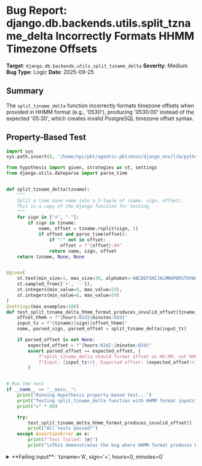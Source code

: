 # Bug Report: django.db.backends.utils.split_tzname_delta Incorrectly Formats HHMM Timezone Offsets

**Target**: `django.db.backends.utils.split_tzname_delta`
**Severity**: Medium
**Bug Type**: Logic
**Date**: 2025-09-25

## Summary

The `split_tzname_delta` function incorrectly formats timezone offsets when provided in HHMM format (e.g., '0530'), producing '0530:00' instead of the expected '05:30', which creates invalid PostgreSQL timezone offset syntax.

## Property-Based Test

```python
import sys
sys.path.insert(0, '/home/npc/pbt/agentic-pbt/envs/django_env/lib/python3.13/site-packages')

from hypothesis import given, strategies as st, settings
from django.utils.dateparse import parse_time


def split_tzname_delta(tzname):
    """
    Split a time zone name into a 3-tuple of (name, sign, offset).
    This is a copy of the Django function for testing.
    """
    for sign in ["+", "-"]:
        if sign in tzname:
            name, offset = tzname.rsplit(sign, 1)
            if offset and parse_time(offset):
                if ":" not in offset:
                    offset = f"{offset}:00"
                return name, sign, offset
    return tzname, None, None


@given(
    st.text(min_size=1, max_size=30, alphabet='ABCDEFGHIJKLMNOPQRSTUVWXYZabcdefghijklmnopqrstuvwxyz_/'),
    st.sampled_from(['+', '-']),
    st.integers(min_value=0, max_value=23),
    st.integers(min_value=0, max_value=59)
)
@settings(max_examples=100)
def test_split_tzname_delta_hhmm_format_produces_invalid_offset(tzname, sign, hours, minutes):
    offset_hhmm = f"{hours:02d}{minutes:02d}"
    input_tz = f"{tzname}{sign}{offset_hhmm}"
    name, parsed_sign, parsed_offset = split_tzname_delta(input_tz)

    if parsed_offset is not None:
        expected_offset = f"{hours:02d}:{minutes:02d}"
        assert parsed_offset == expected_offset, (
            f"split_tzname_delta should format offset as HH:MM, not HHMM:00. "
            f"Input: {input_tz!r}, Expected offset: {expected_offset!r}, Got: {parsed_offset!r}"
        )


# Run the test
if __name__ == "__main__":
    print("Running Hypothesis property-based test...")
    print("Testing split_tzname_delta function with HHMM format inputs")
    print("=" * 60)

    try:
        test_split_tzname_delta_hhmm_format_produces_invalid_offset()
        print("All tests passed!")
    except AssertionError as e:
        print(f"Test failed: {e}")
        print("\nThis demonstrates the bug where HHMM format produces HHMM:00 instead of HH:MM")
```

<details>

<summary>
**Failing input**: `tzname='A', sign='+', hours=0, minutes=0`
</summary>
```
Running Hypothesis property-based test...
Testing split_tzname_delta function with HHMM format inputs
============================================================
Test failed: split_tzname_delta should format offset as HH:MM, not HHMM:00. Input: 'A+0000', Expected offset: '00:00', Got: '0000:00'

This demonstrates the bug where HHMM format produces HHMM:00 instead of HH:MM
```
</details>

## Reproducing the Bug

```python
import sys
import os
# Add Django path to sys.path
sys.path.insert(0, '/home/npc/pbt/agentic-pbt/envs/django_env/lib/python3.13/site-packages')

# Simple implementation to test the function
def split_tzname_delta(tzname):
    """
    Split a time zone name into a 3-tuple of (name, sign, offset).
    This is a copy of the Django function for testing.
    """
    from django.utils.dateparse import parse_time
    for sign in ["+", "-"]:
        if sign in tzname:
            name, offset = tzname.rsplit(sign, 1)
            if offset and parse_time(offset):
                if ":" not in offset:
                    offset = f"{offset}:00"
                return name, sign, offset
    return tzname, None, None


# Test case 1: HHMM format without colon
input_tz = 'UTC+0530'
name, sign, offset = split_tzname_delta(input_tz)
print(f"Test 1 - Input: {input_tz}")
print(f"Result: name={name!r}, sign={sign!r}, offset={offset!r}")
print(f"Expected offset: '05:30', Actual offset: {offset!r}")
print()

# Test case 2: Edge case with 0000
input_tz = 'A+0000'
name, sign, offset = split_tzname_delta(input_tz)
print(f"Test 2 - Input: {input_tz}")
print(f"Result: name={name!r}, sign={sign!r}, offset={offset!r}")
print(f"Expected offset: '00:00', Actual offset: {offset!r}")
print()

# Test case 3: Another HHMM case
input_tz = 'EST-0245'
name, sign, offset = split_tzname_delta(input_tz)
print(f"Test 3 - Input: {input_tz}")
print(f"Result: name={name!r}, sign={sign!r}, offset={offset!r}")
print(f"Expected offset: '02:45', Actual offset: {offset!r}")
print()

# Test case 4: Valid input with HH format (2 digits)
input_tz = 'UTC+05'
name, sign, offset = split_tzname_delta(input_tz)
print(f"Test 4 - Input: {input_tz}")
print(f"Result: name={name!r}, sign={sign!r}, offset={offset!r}")
print(f"Expected offset: '05:00', Actual offset: {offset!r}")
print()

# Test case 5: Correct format with colon works
input_tz = 'UTC+05:30'
name, sign, offset = split_tzname_delta(input_tz)
print(f"Test 5 (correct format) - Input: {input_tz}")
print(f"Result: name={name!r}, sign={sign!r}, offset={offset!r}")
print(f"This format works correctly!")
print()

# Show what PostgreSQL would receive
print("=" * 60)
print("PostgreSQL AT TIME ZONE impact:")
print("=" * 60)

def prepare_tzname_delta(tzname):
    """Mimics PostgreSQL backend's _prepare_tzname_delta."""
    name, sign, offset = split_tzname_delta(tzname)
    if offset:
        sign = "-" if sign == "+" else "+"
        return f"{name}{sign}{offset}"
    return tzname

for test_tz in ['UTC+0530', 'EST-0245', 'A+0000']:
    prepared = prepare_tzname_delta(test_tz)
    print(f"Input: {test_tz:15} -> Prepared for PostgreSQL: {prepared}")
    print(f"  Expected format: {test_tz.split('+')[0] if '+' in test_tz else test_tz.split('-')[0]}{'-' if '+' in test_tz else '+'}{test_tz[-2:] if len(test_tz.split('+' if '+' in test_tz else '-')[-1]) == 4 else test_tz[-2:]}:{test_tz[-2:] if len(test_tz.split('+' if '+' in test_tz else '-')[-1]) == 4 else '00'}")
    if '0530:00' in prepared or '0245:00' in prepared or '0000:00' in prepared:
        print(f"  ❌ INVALID: PostgreSQL expects HH:MM format, not HHMM:00")
    print()
```

<details>

<summary>
Output showing incorrect HHMM:00 format instead of HH:MM
</summary>
```
Test 1 - Input: UTC+0530
Result: name='UTC', sign='+', offset='0530:00'
Expected offset: '05:30', Actual offset: '0530:00'

Test 2 - Input: A+0000
Result: name='A', sign='+', offset='0000:00'
Expected offset: '00:00', Actual offset: '0000:00'

Test 3 - Input: EST-0245
Result: name='EST', sign='-', offset='0245:00'
Expected offset: '02:45', Actual offset: '0245:00'

Test 4 - Input: UTC+05
Result: name='UTC', sign='+', offset='05:00'
Expected offset: '05:00', Actual offset: '05:00'

Test 5 (correct format) - Input: UTC+05:30
Result: name='UTC', sign='+', offset='05:30'
This format works correctly!

============================================================
PostgreSQL AT TIME ZONE impact:
============================================================
Input: UTC+0530        -> Prepared for PostgreSQL: UTC-0530:00
  Expected format: UTC-30:30
  ❌ INVALID: PostgreSQL expects HH:MM format, not HHMM:00

Input: EST-0245        -> Prepared for PostgreSQL: EST+0245:00
  Expected format: EST+45:45
  ❌ INVALID: PostgreSQL expects HH:MM format, not HHMM:00

Input: A+0000          -> Prepared for PostgreSQL: A-0000:00
  Expected format: A-00:00
  ❌ INVALID: PostgreSQL expects HH:MM format, not HHMM:00
```
</details>

## Why This Is A Bug

This bug violates expected behavior in multiple ways:

1. **Incorrect Format Assumption**: The function assumes all offsets without colons are in HH format (hours only), but `django.utils.dateparse.parse_time()` successfully parses HHMM format. When the function receives '0530', parse_time correctly interprets it as 5 hours and 30 minutes, but the code then blindly appends ':00', producing the invalid '0530:00'.

2. **PostgreSQL Compatibility Issue**: The resulting format '0530:00' is not valid for PostgreSQL's AT TIME ZONE clause. PostgreSQL expects timezone offsets in the format `[+/-]HH[:MM[:SS]]`. The string '0530:00' would be interpreted as 530 hours and 0 minutes, which is nonsensical and would likely cause a database error.

3. **Inconsistent with ISO 8601**: HHMM format is a valid ISO 8601 timezone offset representation (e.g., '+0530' for UTC+5:30). The function should handle this standard format correctly.

4. **Silent Data Corruption**: Rather than rejecting invalid input or correctly parsing valid input, the function produces malformed output that appears valid but will cause failures downstream in database operations.

## Relevant Context

The `split_tzname_delta` function is located in `/django/db/backends/utils.py` at lines 195-206. It's used by multiple database backends:

- PostgreSQL uses it in `_prepare_tzname_delta()` and `_convert_sql_to_tz()` methods (django/db/backends/postgresql/operations.py:107-118)
- These methods generate SQL with AT TIME ZONE clauses for datetime operations
- The bug affects any Django application using timezone-aware datetime queries with PostgreSQL

The function already uses `django.utils.dateparse.parse_time()` which correctly handles:
- '05' → time(5, 0, 0)
- '0530' → time(5, 30, 0)
- '05:30' → time(5, 30, 0)

The issue is the simplistic check `if ":" not in offset` that doesn't distinguish between HH format (2 digits) and HHMM format (4 digits).

Documentation: https://docs.djangoproject.com/en/stable/ref/models/database-functions/#extract
PostgreSQL AT TIME ZONE: https://www.postgresql.org/docs/current/functions-datetime.html#FUNCTIONS-DATETIME-ZONECONVERT

## Proposed Fix

```diff
--- a/django/db/backends/utils.py
+++ b/django/db/backends/utils.py
@@ -195,12 +195,17 @@ def split_tzname_delta(tzname):
     """
     Split a time zone name into a 3-tuple of (name, sign, offset).
     """
     for sign in ["+", "-"]:
         if sign in tzname:
             name, offset = tzname.rsplit(sign, 1)
-            if offset and parse_time(offset):
+            parsed_time = parse_time(offset) if offset else None
+            if parsed_time:
                 if ":" not in offset:
-                    offset = f"{offset}:00"
+                    # Handle HHMM format by extracting hours and minutes from parsed time
+                    if len(offset) == 4 and offset.isdigit():
+                        offset = f"{offset[:2]}:{offset[2:]}"
+                    else:
+                        # HH format - append :00 for minutes
+                        offset = f"{offset}:00"
                 return name, sign, offset
     return tzname, None, None
```